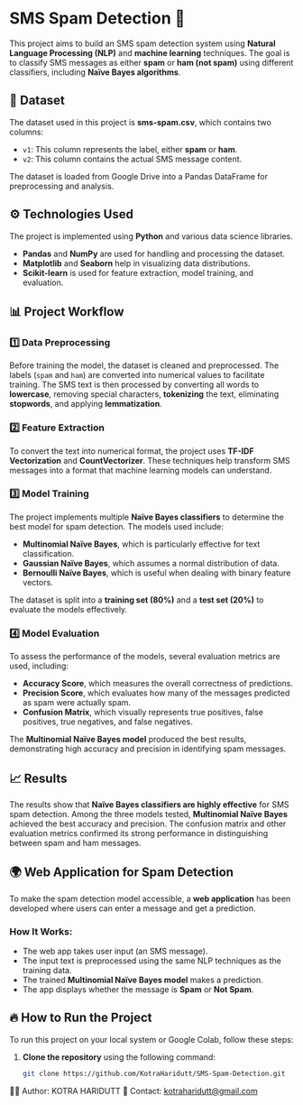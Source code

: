 # SMS Spam Detection 🚀  
This project aims to build an SMS spam detection system using **Natural Language Processing (NLP)** and **machine learning** techniques. The goal is to classify SMS messages as either **spam** or **ham (not spam)** using different classifiers, including **Naïve Bayes algorithms**.

## 📂 Dataset  
The dataset used in this project is **sms-spam.csv**, which contains two columns:
- `v1`: This column represents the label, either **spam** or **ham**.
- `v2`: This column contains the actual SMS message content.  

The dataset is loaded from Google Drive into a Pandas DataFrame for preprocessing and analysis.

## ⚙️ **Technologies Used**  
The project is implemented using **Python** and various data science libraries.  
- **Pandas** and **NumPy** are used for handling and processing the dataset.  
- **Matplotlib** and **Seaborn** help in visualizing data distributions.  
- **Scikit-learn** is used for feature extraction, model training, and evaluation.

## 📊 **Project Workflow**  
### 1️⃣ Data Preprocessing  
Before training the model, the dataset is cleaned and preprocessed. The labels (`spam` and `ham`) are converted into numerical values to facilitate training. The SMS text is then processed by converting all words to **lowercase**, removing special characters, **tokenizing** the text, eliminating **stopwords**, and applying **lemmatization**.  

### 2️⃣ Feature Extraction  
To convert the text into numerical format, the project uses **TF-IDF Vectorization** and **CountVectorizer**. These techniques help transform SMS messages into a format that machine learning models can understand.  

### 3️⃣ Model Training  
The project implements multiple **Naïve Bayes classifiers** to determine the best model for spam detection. The models used include:  
- **Multinomial Naïve Bayes**, which is particularly effective for text classification.  
- **Gaussian Naïve Bayes**, which assumes a normal distribution of data.  
- **Bernoulli Naïve Bayes**, which is useful when dealing with binary feature vectors.  

The dataset is split into a **training set (80%)** and a **test set (20%)** to evaluate the models effectively.

### 4️⃣ Model Evaluation  
To assess the performance of the models, several evaluation metrics are used, including:  
- **Accuracy Score**, which measures the overall correctness of predictions.  
- **Precision Score**, which evaluates how many of the messages predicted as spam were actually spam.  
- **Confusion Matrix**, which visually represents true positives, false positives, true negatives, and false negatives.  

The **Multinomial Naïve Bayes model** produced the best results, demonstrating high accuracy and precision in identifying spam messages.

## 📈 Results  
The results show that **Naïve Bayes classifiers are highly effective** for SMS spam detection. Among the three models tested, **Multinomial Naïve Bayes** achieved the best accuracy and precision. The confusion matrix and other evaluation metrics confirmed its strong performance in distinguishing between spam and ham messages.

## 🌍 Web Application for Spam Detection  
To make the spam detection model accessible, a **web application** has been developed where users can enter a message and get a prediction.  

### How It Works:
- The web app takes user input (an SMS message).  
- The input text is preprocessed using the same NLP techniques as the training data.  
- The trained **Multinomial Naïve Bayes model** makes a prediction.  
- The app displays whether the message is **Spam** or **Not Spam**.

## 🔥 How to Run the Project  
To run this project on your local system or Google Colab, follow these steps:  

1. **Clone the repository** using the following command:  
   ```sh
   git clone https://github.com/KotraHaridutt/SMS-Spam-Detection.git

👨‍💻 Author: KOTRA HARIDUTT
📧 Contact: kotraharidutt@gmail.com
